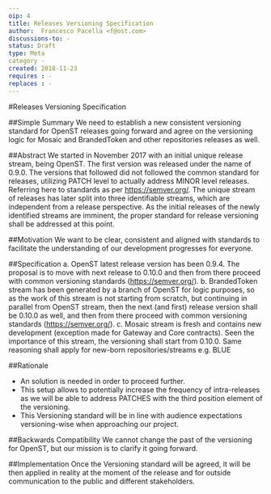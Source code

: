 ```yaml
---
oip: 4
title: Releases Versioning Specification
author:  Francesco Pacella <f@ost.com>
discussions-to: -
status: Draft
type: Meta
category -
created: 2018-11-23
requires : -
replaces : -
---
```


#Releases Versioning Specification

##Simple Summary
We need to establish a new consistent versioning standard for OpenST releases going forward and agree on the versioning logic for Mosaic and BrandedToken and other repositories releases as well.

##Abstract
We started in November 2017 with an initial unique release stream, being OpenST. The first version was released under the name of 0.9.0. The versions that followed did not followed the common standard for releases, utilizing PATCH level to actually address MINOR level releases. 
Referring here to standards as per https://semver.org/.
The unique stream of releases has later split into three identifiable streams, which are independent from a release perspective. As the initial releases of the newly identified streams are imminent, the proper standard for release versioning shall be addressed at this point. 

##Motivation
We want to be clear, consistent and aligned with standards to facilitate the understanding of our development progresses for everyone.

##Specification
a. OpenST latest release version has been 0.9.4. The proposal is to move with next release to 0.10.0 and then from there proceed with common versioning standards (https://semver.org/).
b. BrandedToken stream has been generated by a branch of OpenST for logic purposes, so as the work of this stream is not starting from scratch, but continuing in parallel from OpenST stream, then the next (and first) release version shall be 0.10.0 as well, and then from there proceed with common versioning standards (https://semver.org/).
c. Mosaic stream is fresh and contains new development (exception made for Gateway and Core contracts). Seen the importance of this stream, the versioning shall start from 0.10.0. Same reasoning shall apply for new-born repositories/streams e.g. BLUE

##Rationale
- An solution is needed in order to proceed further.
- This setup allows to potentially increase the frequency of intra-releases as we will be able to address PATCHES with the third position element of the versioning.
- This Versioning standard will be in line with audience expectations versioning-wise when approaching our project.

##Backwards Compatibility
We cannot change the past of the versioning for OpenST, but our mission is to clarify it going forward.

##Implementation
Once the Versioning standard will be agreed, it will be then applied in reality at the moment of the release and for outside communication to the public and different stakeholders. 
